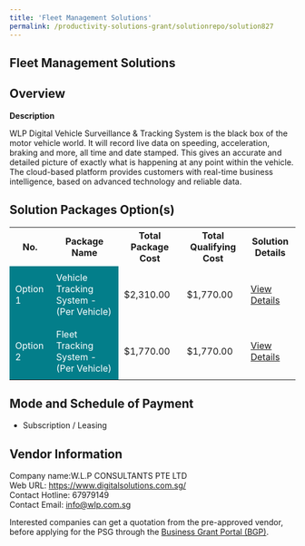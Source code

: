```yaml
---
title: 'Fleet Management Solutions'
permalink: /productivity-solutions-grant/solutionrepo/solution827
---
```


## Fleet Management Solutions

## Overview

**Description**

WLP Digital Vehicle Surveillance & Tracking System is the black box of the motor vehicle world. It will record live data on speeding, acceleration, braking and more, all time and date stamped. This gives an accurate and detailed picture of exactly what is happening at any point within the vehicle. The cloud-based platform provides customers with real-time business intelligence, based on advanced technology and reliable data.

## Solution Packages Option(s)

<table>
<tr>
<th><b>No.</b></th>
<th><b>Package Name</b></th>
<th><b>Total Package Cost</b></th>
<th><b>Total Qualifying Cost</b></th>
<th><b>Solution Details</b></th>
</tr>
<tr>
<td style='padding: 10px; background-color: #037E8A; color: #FFFFFF;'>Option 1</td>
<td style='padding: 10px; background-color: #037E8A; color: #FFFFFF;'>Vehicle Tracking System - (Per Vehicle)</td>
<td style='padding: 10px;'>$2,310.00</td>
<td style='padding: 10px;'>$1,770.00</td>
<td style='padding: 10px;'><a href='/images/psg/Desensitised_WLP_Annex3_CRwef09f_Part_1.pdf' target='_blank'>View Details</a></td>
</tr>
<tr>
<td style='padding: 10px; background-color: #037E8A; color: #FFFFFF;'>Option 2</td>
<td style='padding: 10px; background-color: #037E8A; color: #FFFFFF;'>Fleet Tracking System - (Per Vehicle)</td>
<td style='padding: 10px;'>$1,770.00</td>
<td style='padding: 10px;'>$1,770.00</td>
<td style='padding: 10px;'><a href='/images/psg/Desensitised_WLP_Annex3_CR_wef22dec22_Part_2.pdf' target='_blank'>View Details</a></td>
</tr>
</table>

## Mode and Schedule of Payment

 - Subscription / Leasing

## Vendor Information

 Company name:W.L.P CONSULTANTS PTE LTD<br>Web URL: https://www.digitalsolutions.com.sg/ <br>Contact Hotline: 67979149<br>Contact Email: info@wlp.com.sg

Interested companies can get a quotation from the pre-approved vendor, before applying for the PSG through the <a href='https://www.businessgrants.gov.sg/' target='_blank' rel='noopener'>Business Grant Portal (BGP)</a>.

<script src="/jquery/resize-tables.js"></script>

